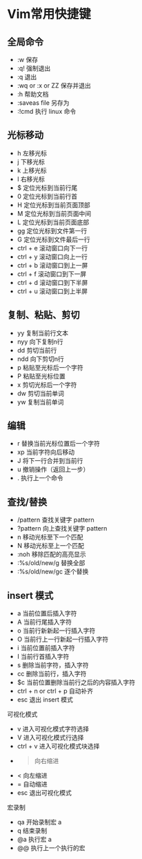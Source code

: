 # Vim常用快捷键

## 全局命令

- :w 保存
- :q! 强制退出
- :q 退出
- :wq or :x or ZZ 保存并退出
- :h 帮助文档
- :saveas file 另存为
- :!cmd 执行 linux 命令

## 光标移动

- h 左移光标
- j 下移光标
- k 上移光标
- l 右移光标
- $ 定位光标到当前行尾
- 0 定位光标到当前行首
- H 定位光标到当前页面顶部
- M 定位光标到当前页面中间
- L 定位光标到当前页面底部
- gg 定位光标到文件第一行
- G 定位光标到文件最后一行
- ctrl + e 滚动窗口向下一行
- ctrl + y 滚动窗口向上一行
- ctrl + b 滚动窗口到上一屏
- ctrl + f 滚动窗口到下一屏
- ctrl + d 滚动窗口到下半屏
- ctrl + u 滚动窗口到上半屏

## 复制、粘贴、剪切

- yy 复制当前行文本
- nyy 向下复制n行
- dd 剪切当前行
- ndd 向下剪切n行
- p 粘贴至光标后一个字符
- P 粘贴至光标位置
- x 剪切光标后一个字符
- dw 剪切当前单词
- yw 复制当前单词

## 编辑

- r 替换当前光标位置后一个字符
- xp 当前字符向后移动
- J 将下一行合并到当前行
- u 撤销操作（返回上一步）
- . 执行上一个命令

## 查找/替换

- /pattern 查找关键字 pattern
- ?pattern 向上查找关键字 pattern
- n 移动光标至下一个匹配
- N 移动光标至上一个匹配
- :noh 移除匹配的高亮显示
- :%s/old/new/g 替换全部
- :%s/old/new/gc 逐个替换

## insert 模式

- a 当前位置后插入字符
- A 当前行尾插入字符
- o 当前行新新起一行插入字符
- O 当前行上一行新起一行插入字符
- i 当前位置前插入字符
- I 当前行首插入字符
- s 删除当前字符，插入字符
- cc 删除当前行，插入字符
- $c 当前位置删除当前行之后的内容插入字符
- ctrl + n or ctrl + p 自动补齐
- esc 退出 insert 模式

可视化模式

- v 进入可视化模式字符选择
- V 进入可视化模式行选择
- ctrl + v 进入可视化模式块选择
- > 向右缩进
- < 向左缩进
- = 自动缩进
- esc 退出可视化模式

宏录制

- qa 开始录制宏 a
- q 结束录制
- @a 执行宏 a
- @@ 执行上一个执行的宏